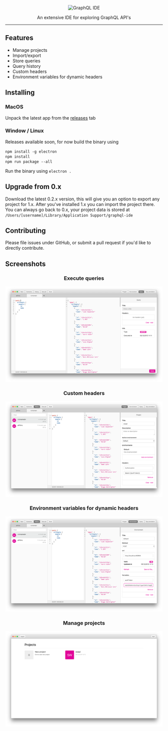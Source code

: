 <p align="center">
    <img alt="GraphQL IDE" src="https://rawgit.com/redound/graphql-ide/cbb88aa/assets/logo.svg" width="440">
</p>

<p align="center">
  An extensive IDE for exploring GraphQL API's
</p>

---

## Features

- Manage projects
- Import/export
- Store queries
- Query history
- Custom headers
- Environment variables for dynamic headers

## Installing

### MacOS

Unpack the latest app from the [releases][0] tab

### Window / Linux

Releases available soon, for now build the binary using

````
npm install -g electron
npm install
npm run package --all
````

Run the binary using `electron .`

## Upgrade from 0.x

Download the latest 0.2.x version, this will give you an option to export any project for 1.x.
After you've installed 1.x you can import the project there. You can always go back to 0.x, your project data is stored at
`/Users/[username]/Library/Application Support/graphql-ide`

## Contributing

Please file issues under GitHub, or submit a pull request if you'd like to directly contribute.

## Screenshots

<h3 align="center">
Execute queries
</h3>

![Execute queries](assets/screenshot-1.png)

<h3 align="center">
Custom headers
</h3>

![Custom headers](assets/screenshot-2.png)

<h3 align="center">
Environment variables for dynamic headers
</h3>

![Custom headers](assets/screenshot-3.png)

<h3 align="center">
Manage projects
</h3>

![Manage projects](assets/screenshot-4.png)

[0]: https://github.com/redound/graphql-ide/releases
